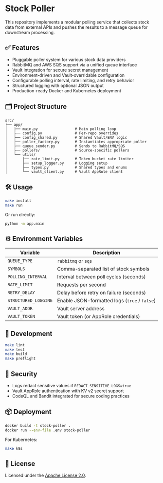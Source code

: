 # Stock Poller

This repository implements a modular polling service that collects stock data
from external APIs and pushes the results to a message queue for downstream
processing.

## ✅ Features

- Pluggable poller system for various stock data providers
- RabbitMQ and AWS SQS support via a unified queue interface
- Vault integration for secure secret management
- Environment-driven and Vault-overridable configuration
- Configurable polling interval, rate limiting, and retry behavior
- Structured logging with optional JSON output
- Production-ready Docker and Kubernetes deployment

## 🗂️ Project Structure

```
src/
├── app/
│   ├── main.py                 # Main polling loop
│   ├── config.py               # Per-repo overrides
│   ├── config_shared.py        # Shared Vault/ENV logic
│   ├── poller_factory.py       # Instantiates appropriate poller
│   ├── queue_sender.py         # Sends to RabbitMQ/SQS
│   ├── pollers/                # Source-specific pollers
│   └── utils/
│       ├── rate_limit.py       # Token bucket rate limiter
│       ├── setup_logger.py     # Logging setup
│       ├── types.py            # Shared types and enums
│       └── vault_client.py     # Vault AppRole client
```

## 🛠️ Usage

```bash
make install
make run
```

Or run directly:

```bash
python -m app.main
```

## ⚙️ Environment Variables

| Variable             | Description                                   |
| -------------------- | --------------------------------------------- |
| `QUEUE_TYPE`         | `rabbitmq` or `sqs`                           |
| `SYMBOLS`            | Comma-separated list of stock symbols         |
| `POLLING_INTERVAL`   | Interval between poll cycles (seconds)        |
| `RATE_LIMIT`         | Requests per second                           |
| `RETRY_DELAY`        | Delay before retry on failure (seconds)       |
| `STRUCTURED_LOGGING` | Enable JSON-formatted logs (`true` / `false`) |
| `VAULT_ADDR`         | Vault server address                          |
| `VAULT_TOKEN`        | Vault token (or AppRole credentials)          |

## 🧪 Development

```bash
make lint
make test
make build
make preflight
```

## 🔐 Security

- Logs redact sensitive values if `REDACT_SENSITIVE_LOGS=true`
- Vault AppRole authentication with KV v2 secret support
- CodeQL and Bandit integrated for secure coding practices

## 📦 Deployment

```bash
docker build -t stock-poller .
docker run --env-file .env stock-poller
```

For Kubernetes:

```bash
make k8s
```

## 📝 License

Licensed under the
[Apache License 2.0](https://www.apache.org/licenses/LICENSE-2.0).
